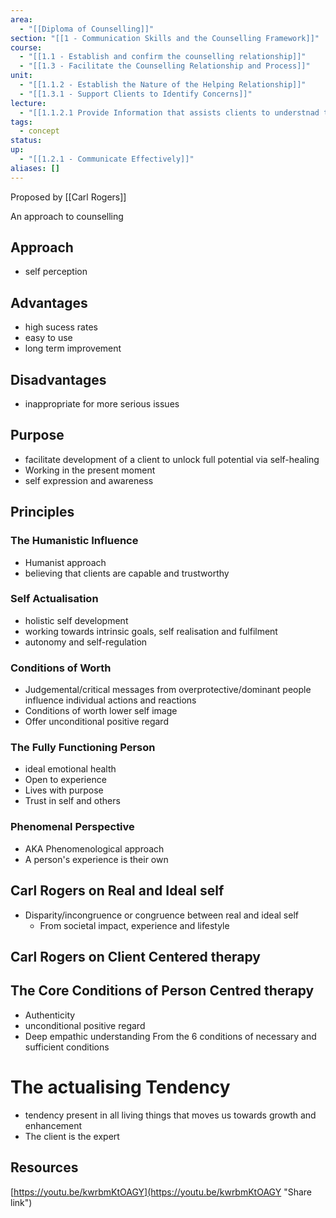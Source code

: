 ```yaml
---
area:
  - "[[Diploma of Counselling]]"
section: "[[1 - Communication Skills and the Counselling Framework]]"
course:
  - "[[1.1 - Establish and confirm the counselling relationship]]"
  - "[[1.3 - Facilitate the Counselling Relationship and Process]]"
unit:
  - "[[1.1.2 - Establish the Nature of the Helping Relationship]]"
  - "[[1.3.1 - Support Clients to Identify Concerns]]"
lecture:
  - "[[1.1.2.1 Provide Information that assists clients to understnad the nature of the counselling service on offer]]"
tags:
  - concept
status: 
up:
  - "[[1.2.1 - Communicate Effectively]]"
aliases: []
---
```

Proposed by [[Carl Rogers]]

An approach to counselling

## Approach
- self perception

## Advantages
- high sucess rates
- easy to use
- long term improvement

## Disadvantages
- inappropriate for more serious issues
## Purpose
- facilitate development of a client to unlock full potential via self-healing
- Working in the present moment
- self expression and awareness

## Principles
### The Humanistic Influence
- Humanist approach
- believing that clients are capable and trustworthy
### Self Actualisation
- holistic self development
- working towards intrinsic goals, self realisation and fulfilment
- autonomy and self-regulation
### Conditions of Worth
- Judgemental/critical messages from overprotective/dominant people influence individual actions and reactions
- Conditions of worth lower self image
- Offer unconditional positive regard
### The Fully Functioning Person
- ideal emotional health
- Open to experience
- Lives with purpose
- Trust in self and others
### Phenomenal Perspective
- AKA Phenomenological approach
- A person's experience is their own

## Carl Rogers on Real and Ideal self
- Disparity/incongruence or congruence between real and ideal self
	- From societal impact, experience and lifestyle

## Carl Rogers on Client Centered therapy

## The Core Conditions of Person Centred therapy
- Authenticity
- unconditional positive regard
- Deep empathic understanding
From the 6 conditions of necessary and sufficient conditions

# The actualising Tendency
- tendency present in all living things that moves us towards growth and enhancement
- The client is the expert


## Resources
[https://youtu.be/kwrbmKtOAGY](https://youtu.be/kwrbmKtOAGY "Share link") 
